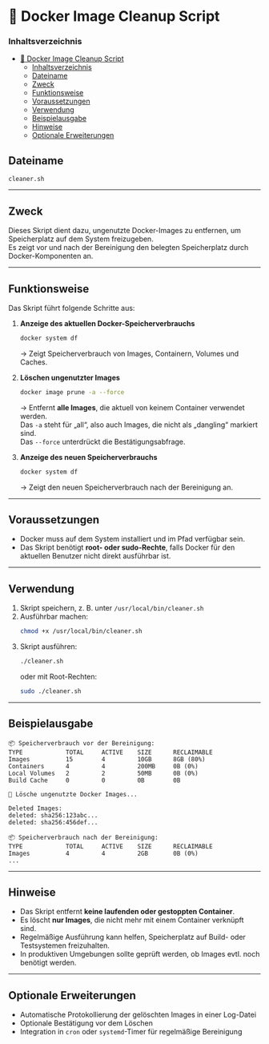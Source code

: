 # 🧾 Docker Image Cleanup Script

### Inhaltsverzeichnis
- [🧾 Docker Image Cleanup Script](#-docker-image-cleanup-script)
    - [Inhaltsverzeichnis](#inhaltsverzeichnis)
  - [Dateiname](#dateiname)
  - [Zweck](#zweck)
  - [Funktionsweise](#funktionsweise)
  - [Voraussetzungen](#voraussetzungen)
  - [Verwendung](#verwendung)
  - [Beispielausgabe](#beispielausgabe)
  - [Hinweise](#hinweise)
  - [Optionale Erweiterungen](#optionale-erweiterungen)



## Dateiname
`cleaner.sh`

---

## Zweck
Dieses Skript dient dazu, ungenutzte Docker-Images zu entfernen, um Speicherplatz auf dem System freizugeben.  
Es zeigt vor und nach der Bereinigung den belegten Speicherplatz durch Docker-Komponenten an.

---

## Funktionsweise

Das Skript führt folgende Schritte aus:

1. **Anzeige des aktuellen Docker-Speicherverbrauchs**
   ```bash
   docker system df
   ```
   → Zeigt Speicherverbrauch von Images, Containern, Volumes und Caches.

2. **Löschen ungenutzter Images**
   ```bash
   docker image prune -a --force
   ```
   → Entfernt **alle Images**, die aktuell von keinem Container verwendet werden.  
   Das `-a` steht für „all“, also auch Images, die nicht als „dangling“ markiert sind.  
   Das `--force` unterdrückt die Bestätigungsabfrage.

3. **Anzeige des neuen Speicherverbrauchs**
   ```bash
   docker system df
   ```
   → Zeigt den neuen Speicherverbrauch nach der Bereinigung an.

---

## Voraussetzungen
- Docker muss auf dem System installiert und im Pfad verfügbar sein.  
- Das Skript benötigt **root- oder sudo-Rechte**, falls Docker für den aktuellen Benutzer nicht direkt ausführbar ist.

---

## Verwendung
1. Skript speichern, z. B. unter `/usr/local/bin/cleaner.sh`
2. Ausführbar machen:
   ```bash
   chmod +x /usr/local/bin/cleaner.sh
   ```
3. Skript ausführen:
   ```bash
   ./cleaner.sh
   ```
   oder mit Root-Rechten:
   ```bash
   sudo ./cleaner.sh
   ```

---

## Beispielausgabe
```
📦 Speicherverbrauch vor der Bereinigung:
TYPE            TOTAL     ACTIVE    SIZE      RECLAIMABLE
Images          15        4         10GB      8GB (80%)
Containers      4         4         200MB     0B (0%)
Local Volumes   2         2         50MB      0B (0%)
Build Cache     0         0         0B        0B

🚀 Lösche ungenutzte Docker Images...

Deleted Images:
deleted: sha256:123abc...
deleted: sha256:456def...

📦 Speicherverbrauch nach der Bereinigung:
TYPE            TOTAL     ACTIVE    SIZE      RECLAIMABLE
Images          4         4         2GB       0B (0%)
...
```

---

## Hinweise
- Das Skript entfernt **keine laufenden oder gestoppten Container**.  
- Es löscht **nur Images**, die nicht mehr mit einem Container verknüpft sind.  
- Regelmäßige Ausführung kann helfen, Speicherplatz auf Build- oder Testsystemen freizuhalten.  
- In produktiven Umgebungen sollte geprüft werden, ob Images evtl. noch benötigt werden.

---

## Optionale Erweiterungen
- Automatische Protokollierung der gelöschten Images in einer Log-Datei  
- Optionale Bestätigung vor dem Löschen  
- Integration in `cron` oder `systemd`-Timer für regelmäßige Bereinigung
